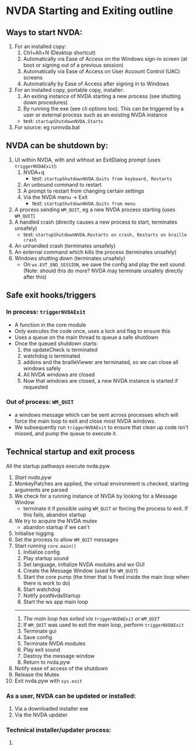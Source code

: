 # NVDA Starting and Exiting outline

## Ways to start NVDA:

1. For an installed copy:
    1. Ctrl+Alt+N (Desktop shortcut)
    1. Automatically via Ease of Access on the Windows sign-in screen (at boot or signing out of a previous session)
    1. Automatically via Ease of Access on User Account Control (UAC) screens
    1. Automatically by Ease of Access after signing in to Windows
1. For an installed copy, portable copy, installer:
    1. An exiting instance of NVDA starting a new process (see shutting down procedures)
    1. By running the exe (see cli options too).
    This can be triggered by a user or external process such as an existing NVDA instance
    - test: `startupShutdownNVDA.Starts`
1. For source: eg runnvda.bat

## NVDA can be shutdown by:

1. UI within NVDA, with and without an ExitDialog prompt (uses `triggerNVDAExit`):
    1. NVDA+q
        - test: `startupShutdownNVDA.Quits from keyboard, Restarts`
    1. An unbound command to restart
    1. A prompt to restart from changing certain settings
    1. Via the NVDA menu -> Exit
        - test: `startupShutdownNVDA.Quits from menu`
1. A process sending `WM_QUIT`, eg a new NVDA process starting (uses `WM_QUIT`)
1. A handled crash (directly causes a new process to start, terminates unsafely)
    - test: `startupShutdownNVDA.Restarts on crash, Restarts on braille crash`
1. An unhandled crash (terminates unsafely)
1. An external command which kills the process (terminates unsafely) 
1. Windows shutting down (terminates unsafely)
    - On `wx.EVT_END_SESSION`, we save the config and play the exit sound. (Note: should this do more? NVDA may terminate unsafely directly after this)

## Safe exit hooks/triggers

### In process: `triggerNVDAExit`
* A function in the core module
* Only executes the code once, uses a lock and flag to ensure this
* Uses a queue on the main thread to queue a safe shutdown
* Once the queued shutdown starts:
    1. the updateCheck is terminated
    1. watchdog is terminated
    1. addons and the brailleViewer are terminated, so we can close all windows safely
    1. All NVDA windows are closed
    1. Now that windows are closed, a new NVDA instance is started if requested


### Out of process: `WM_QUIT`
* a windows message which can be sent across processes which will force the main loop to exit and close most NVDA windows.
* We subsequently run `triggerNVDAExit` to ensure that clean up code isn't missed, and pump the queue to execute it.

## Technical startup and exit process

All the startup pathways execute nvda.pyw.

1. *Start nvda.pyw* 
1. MonkeyPatches are applied, the virtual environment is checked, starting arguments are parsed
1. We check for a running instance of NVDA by looking for a Message Window
    - terminate it if possible using `WM_QUIT` or forcing the process to exit. If this fails, abandon startup
1. We try to acquire the NVDA mutex
    - abandon startup if we can't
1. Initialise logging
1. Set the process to allow `WM_QUIT` messages
1. Start running `core.main()`
    1. Initialize config
    1. Play startup sound
    1. Set language, initialize NVDA modules and wx GUI
    1. Create the Message Window (used for `WM_QUIT`)
    1. Start the core pump (the timer that is fired inside the main loop when there is work to do)
    1. Start watchdog
    1. Notify postNvdaStartup
    1. Start the wx app main loop
    --- 
    1. *The main loop has exited via `triggerNVDAExit` or `WM_QUIT`*
    1. If `WM_QUIT` was used to exit the main loop, perform `triggerNVDAExit`
    1. Terminate gui
    1. Save config
    1. Terminate NVDA modules
    1. Play exit sound
    1. Destroy the message window
    1. Return to nvda.pyw
1. Notify ease of access of the shutdown
1. Release the Mutex
1. Exit nvda.pyw with `sys.exit`

### As a user, NVDA can be updated or installed:

1. Via a downloaded installer exe
1. Via the NVDA updater

### Technical installer/updater process:

1. 
